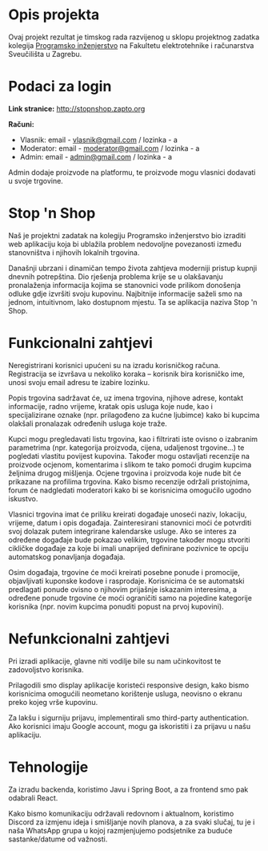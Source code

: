 # Opis projekta
Ovaj projekt rezultat je timskog rada razvijenog u sklopu projektnog zadatka kolegija [Programsko inženjerstvo](https://www.fer.unizg.hr/predmet/proinz) na Fakultetu elektrotehnike i računarstva Sveučilišta u Zagrebu.

# Podaci za login
**Link stranice:** http://stopnshop.zapto.org

**Računi:**
* Vlasnik: email - vlasnik@gmail.com / lozinka - a
* Moderator: email - moderator@gmail.com / lozinka - a
* Admin: email - admin@gmail.com / lozinka - a

Admin dodaje proizvode na platformu, te proizvode mogu vlasnici dodavati u svoje trgovine.
  
# Stop 'n Shop
Naš je projektni zadatak na kolegiju Programsko inženjerstvo bio izraditi web aplikaciju koja bi ublažila problem nedovoljne povezanosti između stanovništva i njihovih lokalnih trgovina. 

Današnji ubrzani i dinamičan tempo života zahtjeva moderniji pristup kupnji dnevnih potrepština. Dio rješenja problema krije se u olakšavanju pronalaženja informacija kojima se stanovnici vode prilikom donošenja odluke gdje izvršiti svoju kupovinu. Najbitnije informacije saželi smo na jednom, intuitivnom, lako dostupnom mjestu. Ta se aplikacija naziva Stop 'n Shop.

# Funkcionalni zahtjevi
Neregistrirani korisnici upućeni su na izradu korisničkog računa. Registracija se izvršava u nekoliko koraka – korisnik bira korisničko ime, unosi svoju email adresu te izabire lozinku.

Popis trgovina sadržavat će, uz imena trgovina, njihove adrese, kontakt informacije, radno vrijeme, kratak opis usluga koje nude, kao i specijalizirane oznake (npr. prilagođeno za kućne ljubimce) kako bi kupcima olakšali pronalazak određenih usluga koje traže.

Kupci mogu pregledavati listu trgovina, kao i filtrirati iste ovisno o izabranim parametrima (npr. kategorija proizvoda, cijena, udaljenost trgovine…) te pogledati vlastitu povijest kupovina. Također mogu ostavljati recenzije na proizvode ocjenom, komentarima i slikom te tako pomoći drugim kupcima željnima drugog mišljenja. Ocjene trgovina i proizvoda koje nude bit će prikazane na profilima trgovina. Kako bismo recenzije održali pristojnima, forum će nadgledati moderatori kako bi se korisnicima omogućilo ugodno iskustvo.

Vlasnici trgovina imat će priliku kreirati događaje unoseći naziv, lokaciju, vrijeme, datum i opis događaja. Zainteresirani stanovnici moći će potvrditi svoj dolazak putem integrirane kalendarske usluge. Ako se interes za određene događaje bude pokazao velikim, trgovine također mogu stvoriti cikličke događaje za koje bi imali unaprijed definirane pozivnice te opciju automatskog ponavljanja događaja.

Osim događaja, trgovine će moći kreirati posebne ponude i promocije, objavljivati kuponske kodove i rasprodaje. Korisnicima će se automatski predlagati ponude ovisno o njihovim prijašnje iskazanim interesima, a određene ponude trgovine će moći ograničiti samo na pojedine kategorije korisnika (npr. novim kupcima ponuditi popust na prvoj kupovini).

# Nefunkcionalni zahtjevi
Pri izradi aplikacije, glavne niti vodilje bile su nam učinkovitost te zadovoljstvo korisnika.

Prilagodili smo display aplikacije koristeći responsive design, kako bismo korisnicima omogućili neometano korištenje usluga, neovisno o ekranu preko kojeg vrše kupovinu.

Za lakšu i sigurniju prijavu, implementirali smo third-party authentication. Ako korisnici imaju Google account, mogu ga iskoristiti i za prijavu u našu aplikaciju.

# Tehnologije
Za izradu backenda, koristimo Javu i Spring Boot, a za frontend smo pak odabrali React.

Kako bismo komunikaciju održavali redovnom i aktualnom, koristimo Discord za izmjenu ideja i smišljanje novih planova, a za svaki slučaj, tu je i naša WhatsApp grupa u kojoj razmjenjujemo podsjetnike za buduće sastanke/datume od važnosti.

